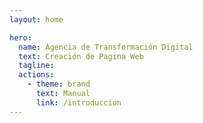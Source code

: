 ```yaml
---
layout: home

hero:
  name: Agencia de Transformación Digital
  text: Creación de Pagina Web
  tagline: 
  actions:
    - theme: brand
      text: Manual
      link: /introduccion
---
```

